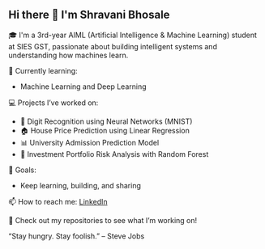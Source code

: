 ## Hi there 👋 I'm Shravani Bhosale

🎓 I'm a 3rd-year AIML (Artificial Intelligence & Machine Learning) student at SIES GST, passionate about building intelligent systems and understanding how machines learn.

🌱 Currently learning:
- Machine Learning and Deep Learning

💻 Projects I’ve worked on:
- 🧠 Digit Recognition using Neural Networks (MNIST)
- 🏠 House Price Prediction using Linear Regression
- 📊 University Admission Prediction Model
- 💼 Investment Portfolio Risk Analysis with Random Forest

🚀 Goals:
- Keep learning, building, and sharing

📫 How to reach me: [LinkedIn](https://www.linkedin.com/in/shravani-bhosale-6675b236b/)

🧪 Check out my repositories to see what I’m working on!

“Stay hungry. Stay foolish.” – Steve Jobs
